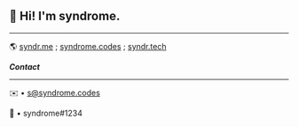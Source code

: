 ## 👋 Hi! I'm syndrome.

---

🌎 [syndr.me](https://syndr.me) ; [syndrome.codes](https://syndrome.codes) ; [syndr.tech](https://syndr.tech)

*__Contact__*

***

✉️ • s@syndrome.codes

💬 • syndrome#1234
